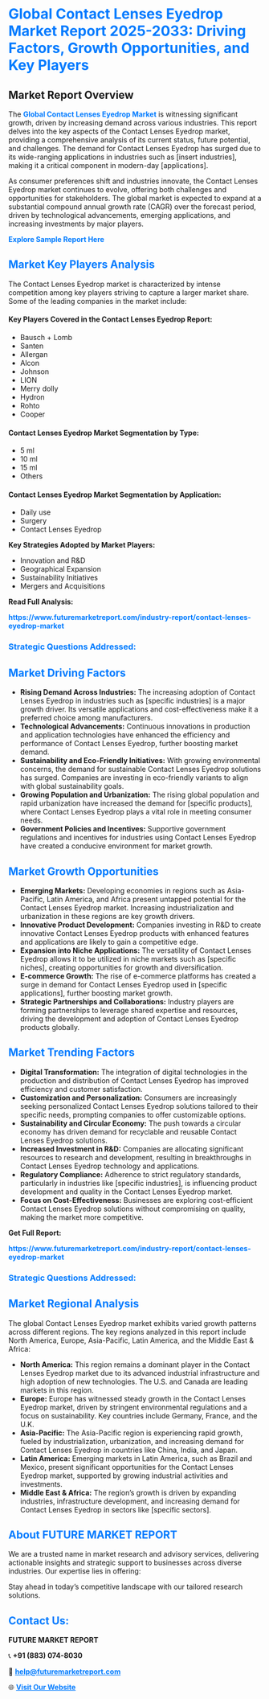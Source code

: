 <h1 style="color: #007BFF;">Global Contact Lenses Eyedrop Market Report 2025-2033: Driving Factors, Growth Opportunities, and Key Players</h1>

<section id="overview">
<h2>Market Report Overview</h2>
<p>The <a href="https://www.futuremarketreport.com/industry-report/contact-lenses-eyedrop-market" style="color: #007BFF; text-decoration: none;"><strong>Global Contact Lenses Eyedrop Market</strong></a> is witnessing significant growth, driven by increasing demand across various industries. This report delves into the key aspects of the Contact Lenses Eyedrop market, providing a comprehensive analysis of its current status, future potential, and challenges. The demand for Contact Lenses Eyedrop has surged due to its wide-ranging applications in industries such as [insert industries], making it a critical component in modern-day [applications].</p>
<p>As consumer preferences shift and industries innovate, the Contact Lenses Eyedrop market continues to evolve, offering both challenges and opportunities for stakeholders. The global market is expected to expand at a substantial compound annual growth rate (CAGR) over the forecast period, driven by technological advancements, emerging applications, and increasing investments by major players.</p>
</section>

<section id="overview">
<p><a href="https://www.futuremarketreport.com/request-sample/reportId=122040" style="color: #007BFF; text-decoration: none;"><strong>Explore Sample Report Here</strong></a></p>
</section>

<section id="key-players">
<h2 style="color: #007BFF;">Market Key Players Analysis</h2>
<p>The Contact Lenses Eyedrop market is characterized by intense competition among key players striving to capture a larger market share. Some of the leading companies in the market include:</p>
<h4>Key Players Covered in the Contact Lenses Eyedrop Report:</h4>
<ul><li>Bausch + Lomb</li><li>Santen</li><li>Allergan</li><li>Alcon</li><li>Johnson</li><li>LION</li><li>Merry dolly</li><li>Hydron</li><li>Rohto</li><li>Cooper</li></ul>
<h4>Contact Lenses Eyedrop Market Segmentation by Type:</h4>
<ul><li>5 ml</li><li>10 ml</li><li>15 ml</li><li>Others</li></ul>

<h4>Contact Lenses Eyedrop Market Segmentation by Application:</h4>
<ul><li>Daily use</li><li>Surgery</li><li>Contact Lenses Eyedrop</li></ul>
<p><strong>Key Strategies Adopted by Market Players:</strong></p>
<ul>
<li>Innovation and R&D</li>
<li>Geographical Expansion</li>
<li>Sustainability Initiatives</li>
<li>Mergers and Acquisitions</li>
</ul>
</section>

<section>
<p><strong>Read Full Analysis: </strong></p><a href="https://www.futuremarketreport.com/industry-report/contact-lenses-eyedrop-market" style="color: #007BFF; text-decoration: none;"><strong>https://www.futuremarketreport.com/industry-report/contact-lenses-eyedrop-market</strong></a>
<h3 style="color: #007BFF;">Strategic Questions Addressed:</h3>
</section>

<section id="driving-factors">
<h2 style="color: #007BFF;">Market Driving Factors</h2>
<ul>
<li><strong>Rising Demand Across Industries:</strong> The increasing adoption of Contact Lenses Eyedrop in industries such as [specific industries] is a major growth driver. Its versatile applications and cost-effectiveness make it a preferred choice among manufacturers.</li>
<li><strong>Technological Advancements:</strong> Continuous innovations in production and application technologies have enhanced the efficiency and performance of Contact Lenses Eyedrop, further boosting market demand.</li>
<li><strong>Sustainability and Eco-Friendly Initiatives:</strong> With growing environmental concerns, the demand for sustainable Contact Lenses Eyedrop solutions has surged. Companies are investing in eco-friendly variants to align with global sustainability goals.</li>
<li><strong>Growing Population and Urbanization:</strong> The rising global population and rapid urbanization have increased the demand for [specific products], where Contact Lenses Eyedrop plays a vital role in meeting consumer needs.</li>
<li><strong>Government Policies and Incentives:</strong> Supportive government regulations and incentives for industries using Contact Lenses Eyedrop have created a conducive environment for market growth.</li>
</ul>
</section>

<section id="growth-opportunities">
<h2 style="color: #007BFF;">Market Growth Opportunities</h2>
<ul>
<li><strong>Emerging Markets:</strong> Developing economies in regions such as Asia-Pacific, Latin America, and Africa present untapped potential for the Contact Lenses Eyedrop market. Increasing industrialization and urbanization in these regions are key growth drivers.</li>
<li><strong>Innovative Product Development:</strong> Companies investing in R&D to create innovative Contact Lenses Eyedrop products with enhanced features and applications are likely to gain a competitive edge.</li>
<li><strong>Expansion into Niche Applications:</strong> The versatility of Contact Lenses Eyedrop allows it to be utilized in niche markets such as [specific niches], creating opportunities for growth and diversification.</li>
<li><strong>E-commerce Growth:</strong> The rise of e-commerce platforms has created a surge in demand for Contact Lenses Eyedrop used in [specific applications], further boosting market growth.</li>
<li><strong>Strategic Partnerships and Collaborations:</strong> Industry players are forming partnerships to leverage shared expertise and resources, driving the development and adoption of Contact Lenses Eyedrop products globally.</li>
</ul>
</section>

<section id="trending-factors">
<h2 style="color: #007BFF;">Market Trending Factors</h2>
<ul>
<li><strong>Digital Transformation:</strong> The integration of digital technologies in the production and distribution of Contact Lenses Eyedrop has improved efficiency and customer satisfaction.</li>
<li><strong>Customization and Personalization:</strong> Consumers are increasingly seeking personalized Contact Lenses Eyedrop solutions tailored to their specific needs, prompting companies to offer customizable options.</li>
<li><strong>Sustainability and Circular Economy:</strong> The push towards a circular economy has driven demand for recyclable and reusable Contact Lenses Eyedrop solutions.</li>
<li><strong>Increased Investment in R&D:</strong> Companies are allocating significant resources to research and development, resulting in breakthroughs in Contact Lenses Eyedrop technology and applications.</li>
<li><strong>Regulatory Compliance:</strong> Adherence to strict regulatory standards, particularly in industries like [specific industries], is influencing product development and quality in the Contact Lenses Eyedrop market.</li>
<li><strong>Focus on Cost-Effectiveness:</strong> Businesses are exploring cost-efficient Contact Lenses Eyedrop solutions without compromising on quality, making the market more competitive.</li>
</ul>
</section>

<section>
<p><strong>Get Full Report: </strong></p><a href="https://www.futuremarketreport.com/industry-report/contact-lenses-eyedrop-market" style="color: #007BFF; text-decoration: none;"><strong>https://www.futuremarketreport.com/industry-report/contact-lenses-eyedrop-market</strong></a>
<h3 style="color: #007BFF;">Strategic Questions Addressed:</h3>
</section>


<section id="regional-analysis">
<h2 style="color: #007BFF;">Market Regional Analysis</h2>
<p>The global Contact Lenses Eyedrop market exhibits varied growth patterns across different regions. The key regions analyzed in this report include North America, Europe, Asia-Pacific, Latin America, and the Middle East & Africa:</p>
<ul>
<li><strong>North America:</strong> This region remains a dominant player in the Contact Lenses Eyedrop market due to its advanced industrial infrastructure and high adoption of new technologies. The U.S. and Canada are leading markets in this region.</li>
<li><strong>Europe:</strong> Europe has witnessed steady growth in the Contact Lenses Eyedrop market, driven by stringent environmental regulations and a focus on sustainability. Key countries include Germany, France, and the U.K.</li>
<li><strong>Asia-Pacific:</strong> The Asia-Pacific region is experiencing rapid growth, fueled by industrialization, urbanization, and increasing demand for Contact Lenses Eyedrop in countries like China, India, and Japan.</li>
<li><strong>Latin America:</strong> Emerging markets in Latin America, such as Brazil and Mexico, present significant opportunities for the Contact Lenses Eyedrop market, supported by growing industrial activities and investments.</li>
<li><strong>Middle East & Africa:</strong> The region’s growth is driven by expanding industries, infrastructure development, and increasing demand for Contact Lenses Eyedrop in sectors like [specific sectors].</li>
</ul>
</section>

<footer>
<h2 style="color: #007BFF;">About FUTURE MARKET REPORT</h2>
<p>We are a trusted name in market research and advisory services, delivering actionable insights and strategic support to businesses across diverse industries. Our expertise lies in offering:</p>

<p>Stay ahead in today’s competitive landscape with our tailored research solutions.</p>

<h2 style="color: #007BFF;">Contact Us:</h2>
<p><strong>FUTURE MARKET REPORT</strong></p>
<p>📞 <strong>+91 (883) 074-8030</strong></p>
<p>📧 <strong><a href="mailto:help@futuremarketreport.com" style="color: #007BFF;">help@futuremarketreport.com</a></strong></p>
<p>🌐 <strong><a href="https://www.futuremarketreport.com/" style="color: #007BFF;">Visit Our Website</a></strong></p>
</footer>